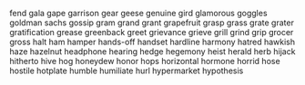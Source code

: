 fend
gala
gape
garrison
gear
geese
genuine
gird
glamorous
goggles
goldman sachs
gossip
gram
grand
grant
grapefruit
grasp
grass
grate
grater
gratification
grease
greenback
greet
grievance
grieve
grill
grind
grip
grocer
gross
halt
ham
hamper
hands-off
handset
hardline
harmony
hatred
hawkish
haze
hazelnut
headphone
hearing
hedge
hegemony
heist
herald
herb
hijack
hitherto
hive
hog
honeydew
honor
hops
horizontal
hormone
horrid
hose
hostile
hotplate
humble
humiliate
hurl
hypermarket
hypothesis
